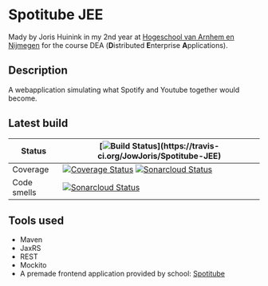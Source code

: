 # Spotitube JEE

Mady by Joris Huinink in my 2nd year at [Hogeschool van Arnhem en Nijmegen](https://www.han.nl/) for the course DEA (**D**istributed **E**nterprise **A**pplications).

## Description

A webapplication simulating what Spotify and Youtube together would become.

## Latest build
|Status|[![Build Status](https://travis-ci.org/JowJoris/Spotitube-JEE.svg?)](https://travis-ci.org/JowJoris/Spotitube-JEE) |
|------|-------|
|Coverage|[![Coverage Status](https://coveralls.io/repos/github/JowJoris/Spotitube-JEE/badge.svg?branch=master&service=github)](https://coveralls.io/github/JowJoris/Spotitube-JEE?branch=master) [![Sonarcloud Status](https://sonarcloud.io/api/project_badges/measure?project=nl.han.dea.joris%3ASpotitube-JEE&metric=coverage)](https://sonarcloud.io/dashboard?id=nl.han.dea.joris%3ASpotitube-JEE)|
|Code smells|[![Sonarcloud Status](https://sonarcloud.io/api/project_badges/measure?project=nl.han.dea.joris%3ASpotitube-JEE&metric=code_smells)](https://sonarcloud.io/dashboard?id=nl.han.dea.joris%3ASpotitube-JEE)|

## Tools used

 - Maven
 - JaxRS
 - REST
 - Mockito
 - A premade frontend application provided by school: [Spotitube](http://ci.icaprojecten.nl/spotitube/)

<!--stackedit_data:
eyJoaXN0b3J5IjpbMTg1ODA3MzE3XX0=
-->